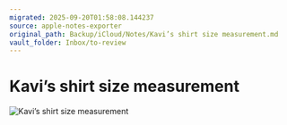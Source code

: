 ```yaml
---
migrated: 2025-09-20T01:58:08.144237
source: apple-notes-exporter
original_path: Backup/iCloud/Notes/Kavi’s shirt size measurement.md
vault_folder: Inbox/to-review
---
```

# Kavi’s shirt size measurement
![Kavi’s shirt size measurement](images/Kavi’s%20shirt%20size%20measurement.jpeg)

